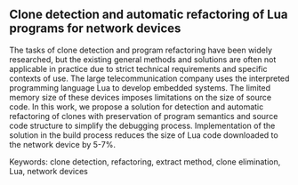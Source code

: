 ## Clone detection and automatic refactoring of Lua programs for network devices

The tasks of clone detection and program refactoring have been widely researched, but the existing general methods and solutions are often not applicable in practice due to strict technical requirements and specific contexts of use. The large telecommunication company uses the interpreted programming language Lua to develop embedded systems. The limited memory size of these devices imposes limitations on the size of source code. In this work, we propose a solution for detection and automatic refactoring of clones with preservation of program semantics and source code structure to simplify the debugging process. Implementation of the solution in the build process reduces the size of Lua code downloaded to the network device by 5-7%.

Keywords: clone detection, refactoring, extract method, clone elimination, Lua, network devices
